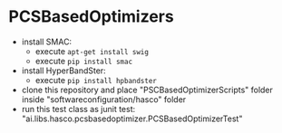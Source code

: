 # PCSBasedOptimizers
- install SMAC:
  - execute `apt-get install swig`
  - execute `pip install smac`
- install HyperBandSter:
  - execute `pip install hpbandster`
- clone this repository and place "PSCBasedOptimizerScripts" folder inside "softwareconfiguration/hasco" folder
- run this test class as junit test: "ai.libs.hasco.pcsbasedoptimizer.PCSBasedOptimizerTest"
